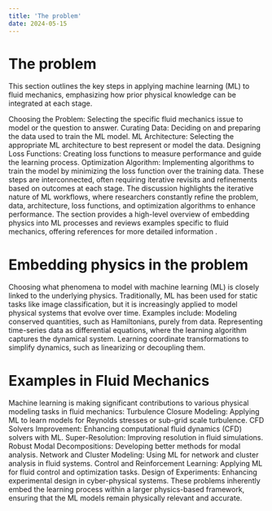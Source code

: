 ```yaml
---
title: 'The problem'
date: 2024-05-15
---
```

The problem
======
This section outlines the key steps in applying machine learning (ML) to fluid mechanics, emphasizing how prior physical knowledge can be integrated at each stage.

Choosing the Problem: Selecting the specific fluid mechanics issue to model or the question to answer.
Curating Data: Deciding on and preparing the data used to train the ML model.
ML Architecture: Selecting the appropriate ML architecture to best represent or model the data.
Designing Loss Functions: Creating loss functions to measure performance and guide the learning process.
Optimization Algorithm: Implementing algorithms to train the model by minimizing the loss function over the training data.
These steps are interconnected, often requiring iterative revisits and refinements based on outcomes at each stage. The discussion highlights the iterative nature of ML workflows, where researchers constantly refine the problem, data, architecture, loss functions, and optimization algorithms to enhance performance.
The section provides a high-level overview of embedding physics into ML processes and reviews examples specific to fluid mechanics, offering references for more detailed information .

Embedding physics in the problem
======
Choosing what phenomena to model with machine learning (ML) is closely linked to the underlying physics. Traditionally, ML has been used for static tasks like image classification, but it is increasingly applied to model physical systems that evolve over time. Examples include:
Modeling conserved quantities, such as Hamiltonians, purely from data.
Representing time-series data as differential equations, where the learning algorithm captures the dynamical system.
Learning coordinate transformations to simplify dynamics, such as linearizing or decoupling them.

Examples in Fluid Mechanics
======
Machine learning is making significant contributions to various physical modeling tasks in fluid mechanics:
Turbulence Closure Modeling: Applying ML to learn models for Reynolds stresses or sub-grid scale turbulence.
CFD Solvers Improvement: Enhancing computational fluid dynamics (CFD) solvers with ML.
Super-Resolution: Improving resolution in fluid simulations.
Robust Modal Decompositions: Developing better methods for modal analysis.
Network and Cluster Modeling: Using ML for network and cluster analysis in fluid systems.
Control and Reinforcement Learning: Applying ML for fluid control and optimization tasks.
Design of Experiments: Enhancing experimental design in cyber-physical systems.
These problems inherently embed the learning process within a larger physics-based framework, ensuring that the ML models remain physically relevant and accurate.


